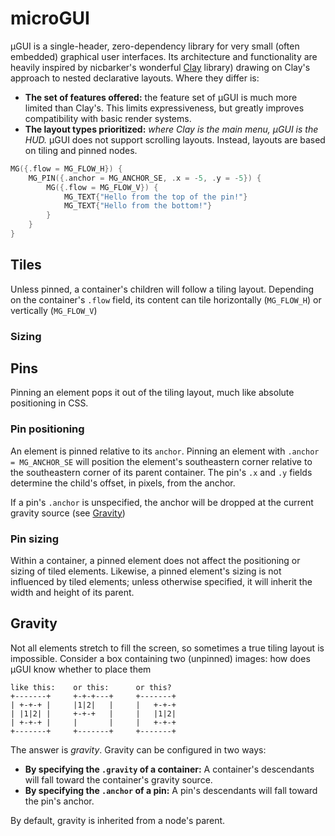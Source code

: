 # microGUI

µGUI is a single-header, zero-dependency library for very small (often embedded) graphical user interfaces. Its architecture and functionality are heavily inspired by nicbarker's wonderful [Clay](https://github.com/nicbarker/clay/tree/main) library) drawing on Clay's approach to nested declarative layouts. Where they differ is: 

- **The set of features offered:** the feature set of µGUI is much more limited than Clay's. This limits expressiveness, but greatly improves compatibility with basic render systems.
- **The layout types prioritized:** *where Clay is the main menu, µGUI is the HUD.* µGUI does not support scrolling layouts. Instead, layouts are based on tiling and pinned nodes. 

``` c
MG({.flow = MG_FLOW_H}) {
    MG_PIN({.anchor = MG_ANCHOR_SE, .x = -5, .y = -5}) {
        MG({.flow = MG_FLOW_V}) {
            MG_TEXT{"Hello from the top of the pin!"}
            MG_TEXT{"Hello from the bottom!"}
        }
    }
}
```

<!-- TODO insert example image -->

## Tiles

Unless pinned, a container's children will follow a tiling layout. Depending on the container's `.flow` field, its content can tile horizontally (`MG_FLOW_H`) or vertically (`MG_FLOW_V`)

### Sizing
<!--
TODO

MG_SIZING_PX(px: uint32_t)
MG_SIZING_GROW(proportion: uint32_t)
MG_SIZING_PERCENT(percent: double)
-->

## Pins
Pinning an element pops it out of the tiling layout, much like absolute positioning in CSS. 

### Pin positioning
An element is pinned relative to its `anchor`. Pinning an element with `.anchor = MG_ANCHOR_SE` will position the element's southeastern corner relative to the southeastern corner of its parent container. The pin's `.x` and `.y` fields determine the child's offset, in pixels, from the anchor. 

If a pin's `.anchor` is unspecified, the anchor will be dropped at the current gravity source (see [Gravity](#gravity))

### Pin sizing
Within a container, a pinned element does not affect the positioning or sizing of tiled elements. Likewise, a pinned element's sizing is not influenced by tiled elements; unless otherwise specified, it will inherit the width and height of its parent.

## Gravity
Not all elements stretch to fill the screen, so sometimes a true tiling layout is impossible. Consider a box containing two (unpinned) images: how does µGUI know whether to place them

```
like this:    or this:      or this?
+-------+     +-+-+---+     +-------+
| +-+-+ |     |1|2|   |     |   +-+-+
| |1|2| |     +-+-+   |     |   |1|2|
| +-+-+ |     |       |     |   +-+-+
+-------+     +-------+     +-------+
```

The answer is *gravity*. Gravity can be configured in two ways:

- **By specifying the `.gravity` of a container:** A container's descendants will fall toward the container's gravity source.
- **By specifying the `.anchor` of a pin:** A pin's descendants will fall toward the pin's anchor.

By default, gravity is inherited from a node's parent.
